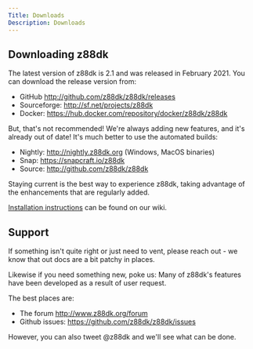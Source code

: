 ```yaml
---
Title: Downloads
Description: Downloads
---
```


## Downloading z88dk

The latest version of z88dk is 2.1 and was released in
February 2021. You can download the release version from:

* GitHub http://github.com/z88dk/z88dk/releases
* Sourceforge: http://sf.net/projects/z88dk
* Docker: https://hub.docker.com/repository/docker/z88dk/z88dk

But, that's not recommended! We're always adding new features, and it's already out of date! It's much better to use the automated builds:

* Nightly: http://nightly.z88dk.org (Windows, MacOS binaries)
* Snap: https://snapcraft.io/z88dk
* Source: http://github.com/z88dk/z88dk

Staying current is the best way to experience z88dk, taking advantage of the enhancements that are regularly
added.

[Installation instructions](https://github.com/z88dk/z88dk/wiki/installation) can be found on our wiki.

## Support

If something isn't quite right or just need to vent, please reach out - we know that out docs are a bit patchy in places.

Likewise if you need something new, poke us: Many of z88dk's features have been developed as a result of user request.

The best places are:

* The forum http://www.z88dk.org/forum
* Github issues: https://github.com/z88dk/z88dk/issues

However, you can also tweet @z88dk and we'll see what can be done.

